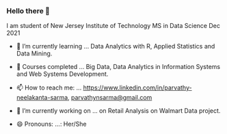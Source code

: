 ### Hello there 👋

I am student of New Jersey Institute of Technology
MS in Data Science               Dec 2021

- 🌱 I’m currently learning ... Data Analytics with R, Applied Statistics and Data Mining.

- 🌱  Courses completed     ... Big Data, Data Analytics in Information Systems and Web Systems Development.


- 📫 How to reach me: ...        https://www.linkedin.com/in/parvathy-neelakanta-sarma, 
                                  parvathynsarma@gmail.com

- 🔭 I’m currently working on ... on Retail Analysis on Walmart Data project.

- 😄 Pronouns: ...: Her/She


